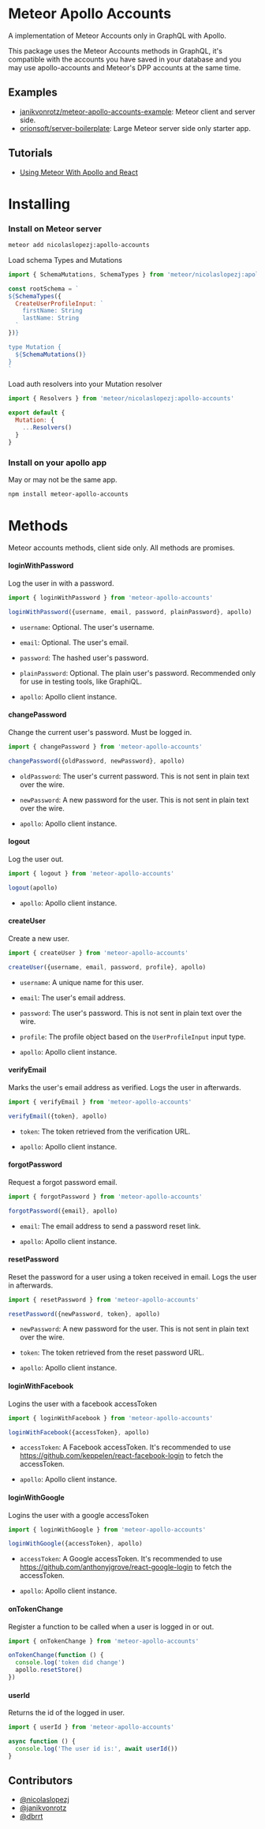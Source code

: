 # Meteor Apollo Accounts

A implementation of Meteor Accounts only in GraphQL with Apollo.

This package uses the Meteor Accounts methods in GraphQL, it's compatible with the accounts you have saved in your database and you may use apollo-accounts and Meteor's DPP accounts at the same time.

## Examples

- [janikvonrotz/meteor-apollo-accounts-example](https://github.com/janikvonrotz/meteor-apollo-accounts-example): Meteor client and server side.
- [orionsoft/server-boilerplate](https://github.com/orionsoft/server-boilerplate): Large Meteor server side only starter app.

## Tutorials
- [Using Meteor With Apollo and React](https://blog.orionsoft.io/using-meteor-accounts-with-apollo-and-react-df3c89b46b17#.znozw2zbd)

# Installing

### Install on Meteor server

```sh
meteor add nicolaslopezj:apollo-accounts
```

Load schema Types and Mutations

```js
import { SchemaMutations, SchemaTypes } from 'meteor/nicolaslopezj:apollo-accounts'

const rootSchema = `
${SchemaTypes({
  CreateUserProfileInput: `
    firstName: String
    lastName: String
  `
})}

type Mutation {  
  ${SchemaMutations()}
}
`
```

Load auth resolvers into your Mutation resolver

```js
import { Resolvers } from 'meteor/nicolaslopezj:apollo-accounts'

export default {
  Mutation: {
    ...Resolvers()
  }
}
```

### Install on your apollo app

May or may not be the same app.

```sh
npm install meteor-apollo-accounts
```

# Methods

Meteor accounts methods, client side only. All methods are promises.

#### loginWithPassword

Log the user in with a password.

```js
import { loginWithPassword } from 'meteor-apollo-accounts'

loginWithPassword({username, email, password, plainPassword}, apollo)
```

- ```username```: Optional. The user's username.

- ```email```: Optional. The user's email.

- ```password```: The hashed user's password.

- ```plainPassword```: Optional. The plain user's password. Recommended only for use in testing tools, like GraphiQL.

- ```apollo```: Apollo client instance.

#### changePassword

Change the current user's password. Must be logged in.

```js
import { changePassword } from 'meteor-apollo-accounts'

changePassword({oldPassword, newPassword}, apollo)
```

- ```oldPassword```: The user's current password. This is not sent in plain text over the wire.

- ```newPassword```: A new password for the user. This is not sent in plain text over the wire.

- ```apollo```: Apollo client instance.

#### logout

Log the user out.

```js
import { logout } from 'meteor-apollo-accounts'

logout(apollo)
```

- ```apollo```: Apollo client instance.

#### createUser

Create a new user.

```js
import { createUser } from 'meteor-apollo-accounts'

createUser({username, email, password, profile}, apollo)
```

- ```username```: A unique name for this user.

- ```email```: The user's email address.

- ```password```: The user's password. This is not sent in plain text over the wire.

- ```profile```: The profile object based on the ```UserProfileInput``` input type.

- ```apollo```: Apollo client instance.

#### verifyEmail

Marks the user's email address as verified. Logs the user in afterwards.

```js
import { verifyEmail } from 'meteor-apollo-accounts'

verifyEmail({token}, apollo)
```

- ```token```: The token retrieved from the verification URL.

- ```apollo```: Apollo client instance.


#### forgotPassword

Request a forgot password email.

```js
import { forgotPassword } from 'meteor-apollo-accounts'

forgotPassword({email}, apollo)
```

- ```email```: The email address to send a password reset link.

- ```apollo```: Apollo client instance.

#### resetPassword

Reset the password for a user using a token received in email. Logs the user in afterwards.

```js
import { resetPassword } from 'meteor-apollo-accounts'

resetPassword({newPassword, token}, apollo)
```

- ```newPassword```: A new password for the user. This is not sent in plain text over the wire.

- ```token```: The token retrieved from the reset password URL.

- ```apollo```: Apollo client instance.


#### loginWithFacebook

Logins the user with a facebook accessToken

```js
import { loginWithFacebook } from 'meteor-apollo-accounts'

loginWithFacebook({accessToken}, apollo)
```

- ```accessToken```: A Facebook accessToken. It's recommended to use
https://github.com/keppelen/react-facebook-login to fetch the accessToken.

- ```apollo```: Apollo client instance.

#### loginWithGoogle

Logins the user with a google accessToken

```js
import { loginWithGoogle } from 'meteor-apollo-accounts'

loginWithGoogle({accessToken}, apollo)
```

- ```accessToken```: A Google accessToken. It's recommended to use
https://github.com/anthonyjgrove/react-google-login to fetch the accessToken.

- ```apollo```: Apollo client instance.


#### onTokenChange

Register a function to be called when a user is logged in or out.

```js
import { onTokenChange } from 'meteor-apollo-accounts'

onTokenChange(function () {
  console.log('token did change')
  apollo.resetStore()
})
```

#### userId

Returns the id of the logged in user.

```js
import { userId } from 'meteor-apollo-accounts'

async function () {
  console.log('The user id is:', await userId())
}

```


## Contributors

- [@nicolaslopezj](https://github.com/nicolaslopezj)
- [@janikvonrotz](https://github.com/janikvonrotz)
- [@dbrrt](https://github.com/dbrrt)
